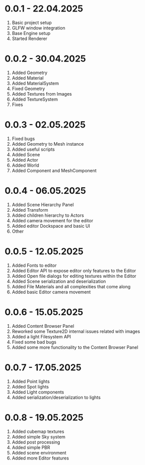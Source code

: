 # 0.0.1 - 22.04.2025

1. Basic project setup
2. GLFW window integration
3. Base Engine setup
4. Started Renderer

# 0.0.2 - 30.04.2025

1. Added Geometry
2. Added Material
3. Added MaterialSystem
4. Fixed Geometry
5. Added Textures from Images
6. Added TextureSystem
7. Fixes

# 0.0.3 - 02.05.2025

1. Fixed bugs
2. Added Geometry to Mesh instance
3. Added useful scripts
4. Added Scene
5. Added Actor
6. Added World
7. Added Component and MeshComponent 


# 0.0.4 - 06.05.2025

1. Added Scene Hierarchy Panel
2. Added Transform
3. Added children hierarchy to Actors
4. Added camera movement for the editor
5. Added editor Dockspace and basic UI
6. Other

# 0.0.5 - 12.05.2025

1. Added Fonts to editor
2. Added Editor API to expose editor only features to the Editor
3. Added Open file dialogs for editing textures within the Editor
4. Added Scene serialization and deserialization
5. Added File Materials and all complexities that come along
6. Added basic Editor camera movement

# 0.0.6 - 15.05.2025

1. Added Content Browser Panel
2. Reworked some Texture2D internal issues related with images
3. Added a light Filesystem API
4. Fixed some bad bugs
5. Added some more functionality to the Content Browser Panel

# 0.0.7 - 17.05.2025

1. Added Point lights
2. Added Spot lights
3. Added Light components
3. Added serialization/deserialization to lights

# 0.0.8 - 19.05.2025

1. Added cubemap textures
2. Added simple Sky system
3. Added post processing
4. Added simple PBR
5. Added scene environment
6. Added more Editor features
